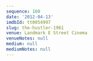 ```yaml
---
sequence: 160
date: '2012-04-13'
imdbId: tt0054997
slug: the-hustler-1961
venue: Landmark E Street Cinema
venueNotes: null
medium: null
mediumNotes: null
---
```


